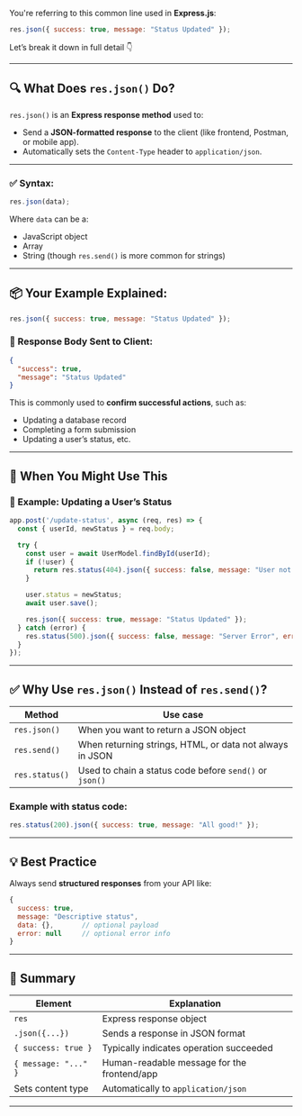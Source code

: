 You're referring to this common line used in **Express.js**:

```js
res.json({ success: true, message: "Status Updated" });
```

Let’s break it down in full detail 👇

---

## 🔍 What Does `res.json()` Do?

`res.json()` is an **Express response method** used to:

* Send a **JSON-formatted response** to the client (like frontend, Postman, or mobile app).
* Automatically sets the `Content-Type` header to `application/json`.

---

### ✅ Syntax:

```js
res.json(data);
```

Where `data` can be a:

* JavaScript object
* Array
* String (though `res.send()` is more common for strings)

---

## 📦 Your Example Explained:

```js
res.json({ success: true, message: "Status Updated" });
```

### 🔹 Response Body Sent to Client:

```json
{
  "success": true,
  "message": "Status Updated"
}
```

This is commonly used to **confirm successful actions**, such as:

* Updating a database record
* Completing a form submission
* Updating a user’s status, etc.

---

## 🧠 When You Might Use This

### 📘 Example: Updating a User’s Status

```js
app.post('/update-status', async (req, res) => {
  const { userId, newStatus } = req.body;

  try {
    const user = await UserModel.findById(userId);
    if (!user) {
      return res.status(404).json({ success: false, message: "User not found" });
    }

    user.status = newStatus;
    await user.save();

    res.json({ success: true, message: "Status Updated" });
  } catch (error) {
    res.status(500).json({ success: false, message: "Server Error", error: error.message });
  }
});
```

---

## ✅ Why Use `res.json()` Instead of `res.send()`?

| Method         | Use case                                                 |
| -------------- | -------------------------------------------------------- |
| `res.json()`   | When you want to return a JSON object                    |
| `res.send()`   | When returning strings, HTML, or data not always in JSON |
| `res.status()` | Used to chain a status code before `send()` or `json()`  |

### Example with status code:

```js
res.status(200).json({ success: true, message: "All good!" });
```

---

## 💡 Best Practice

Always send **structured responses** from your API like:

```js
{
  success: true,
  message: "Descriptive status",
  data: {},       // optional payload
  error: null     // optional error info
}
```

---

## 📌 Summary

| Element              | Explanation                                 |
| -------------------- | ------------------------------------------- |
| `res`                | Express response object                     |
| `.json({...})`       | Sends a response in JSON format             |
| `{ success: true }`  | Typically indicates operation succeeded     |
| `{ message: "..." }` | Human-readable message for the frontend/app |
| Sets content type    | Automatically to `application/json`         |

---

